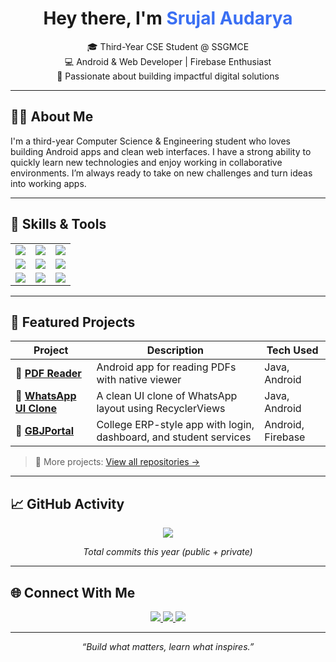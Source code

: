 <h1 align="center">Hey there, I'm <span style="color:#3A6FF3;">Srujal Audarya</span></h1>

<p align="center">
  🎓 Third-Year CSE Student @ SSGMCE <br/>
  💻 Android & Web Developer | Firebase Enthusiast <br/>
  🚀 Passionate about building impactful digital solutions
</p>

---

## 👨‍💻 About Me

I'm a third-year Computer Science & Engineering student who loves building Android apps and clean web interfaces. I have a strong ability to quickly learn new technologies and enjoy working in collaborative environments. I’m always ready to take on new challenges and turn ideas into working apps.

---

## 🧰 Skills & Tools

<table>
  <tr>
    <td><img src="https://img.shields.io/badge/Java-ED8B00?style=for-the-badge&logo=java&logoColor=white"/></td>
    <td><img src="https://img.shields.io/badge/Android-3DDC84?style=for-the-badge&logo=android&logoColor=white"/></td>
    <td><img src="https://img.shields.io/badge/Firebase-FFCA28?style=for-the-badge&logo=firebase&logoColor=black"/></td>
  </tr>
  <tr>
    <td><img src="https://img.shields.io/badge/HTML5-E34F26?style=for-the-badge&logo=html5&logoColor=white"/></td>
    <td><img src="https://img.shields.io/badge/CSS3-1572B6?style=for-the-badge&logo=css3&logoColor=white"/></td>
    <td><img src="https://img.shields.io/badge/Bootstrap-7952B3?style=for-the-badge&logo=bootstrap&logoColor=white"/></td>
  </tr>
  <tr>
    <td><img src="https://img.shields.io/badge/Python-306998?style=for-the-badge&logo=python&logoColor=white"/></td>
    <td><img src="https://img.shields.io/badge/MySQL-005C84?style=for-the-badge&logo=mysql&logoColor=white"/></td>
    <td><img src="https://img.shields.io/badge/Git-F05032?style=for-the-badge&logo=git&logoColor=white"/></td>
  </tr>
</table>

---

## 📱 Featured Projects

| Project | Description | Tech Used |
|--------|-------------|-----------|
| 📖 [**PDF Reader**](https://github.com/SrujalAudarya/PDF-Reader) | Android app for reading PDFs with native viewer | Java, Android |
| 💬 [**WhatsApp UI Clone**](https://github.com/SrujalAudarya/WhatsApp-Clone) | A clean UI clone of WhatsApp layout using RecyclerViews | Java, Android |
| 🏫 [**GBJPortal**](https://github.com/SrujalAudarya/GBJPortal) | College ERP-style app with login, dashboard, and student services | Android, Firebase |

> 🔗 More projects: [View all repositories →](https://github.com/SrujalAudarya?tab=repositories)

---

## 📈 GitHub Activity

<p align="center">
  <img src="https://github-readme-stats.vercel.app/api?username=SrujalAudarya&show_icons=true&count_private=true&hide=stars,prs,issues,contribs&theme=tokyonight&hide_border=true"/>
</p>

<p align="center"><i>Total commits this year (public + private)</i></p>

---

## 🌐 Connect With Me

<p align="center">
  <a href="https://linkedin.com/in/srujal-audarya-172b59248/" target="_blank">
    <img src="https://img.shields.io/badge/LinkedIn-0A66C2?style=for-the-badge&logo=linkedin&logoColor=white"/>
  </a>
  <a href="https://www.instagram.com/srujal_15/" target="_blank">
    <img src="https://img.shields.io/badge/Instagram-E4405F?style=for-the-badge&logo=instagram&logoColor=white"/>
  </a>
  <a href="mailto:srujal.audarya@gmail.com">
    <img src="https://img.shields.io/badge/Gmail-D14836?style=for-the-badge&logo=gmail&logoColor=white"/>
  </a>
</p>

---

<p align="center"><i>“Build what matters, learn what inspires.”</i></p>

